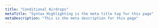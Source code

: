 ```yaml
---
title: "Conditional Airdrops"
metaTitle: "Syntax Highlighting is the meta title tag for this page"
metaDescription: "This is the meta description for this page"
---
```


